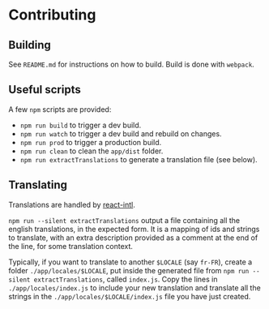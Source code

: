 Contributing
============

## Building

See `README.md` for instructions on how to build. Build is done with
`webpack`.


## Useful scripts

A few `npm` scripts are provided:
* `npm run build` to trigger a dev build.
* `npm run watch` to trigger a dev build and rebuild on changes.
* `npm run prod` to trigger a production build.
* `npm run clean` to clean the `app/dist` folder.
* `npm run extractTranslations` to generate a translation file (see below).


## Translating

Translations are handled by [react-intl](https://github.com/yahoo/react-intl/).

`npm run --silent extractTranslations` output a file containing all the english
translations, in the expected form. It is a mapping of ids and strings to
translate, with an extra description provided as a comment at the end of the
line, for some translation context.

Typically, if you want to translate to another `$LOCALE` (say `fr-FR`), create
a folder `./app/locales/$LOCALE`, put inside the generated file from `npm run
--silent extractTranslations`, called `index.js`. Copy the lines in
`./app/locales/index.js` to include your new translation and translate all the
strings in the `./app/locales/$LOCALE/index.js` file you have just created.

